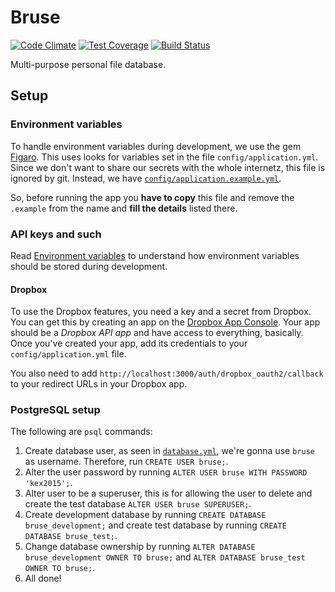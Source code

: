 # Bruse

[![Code Climate](https://codeclimate.com/repos/54ef681a6956806ad40003cc/badges/3ced46e71c97f5a488c1/gpa.svg)](https://codeclimate.com/repos/54ef681a6956806ad40003cc/feed) [![Test Coverage](https://codeclimate.com/repos/54ef681a6956806ad40003cc/badges/3ced46e71c97f5a488c1/coverage.svg)](https://codeclimate.com/repos/54ef681a6956806ad40003cc/feed) [![Build Status](https://travis-ci.org/tkomstadius/bruse.svg?branch=develop)](https://travis-ci.org/tkomstadius/bruse)

Multi-purpose personal file database.

## Setup

### Environment variables

To handle environment variables during development, we use the gem
[Figaro](https://github.com/laserlemon/figaro/). This uses looks for variables
set in the file `config/application.yml`. Since we don't want to share our
secrets with the whole internetz, this file is ignored by git. Instead, we have
[`config/application.example.yml`](config/application.example.yml).

So, before running the app you **have to copy** this file and remove the
`.example` from the name and **fill the details** listed there.

### API keys and such

Read [Environment variables](#environment-variables) to understand how
environment variables should be stored during development.

#### Dropbox

To use the Dropbox features, you need a key and a secret from Dropbox. You can
get this by creating an app on the
[Dropbox App Console](https://www.dropbox.com/developers/apps). Your app should
be a *Dropbox API app* and have access to everything, basically. Once you've
created your app, add its credentials to your `config/application.yml` file.

You also need to add `http://localhost:3000/auth/dropbox_oauth2/callback` to your
redirect URLs in your Dropbox app.

### PostgreSQL setup

The following are `psql` commands:

1. Create database user, as seen in [`database.yml`](config/database.yml), we're
gonna use `bruse` as username. Therefore, run `CREATE USER bruse;`.
2. Alter the user password by running `ALTER USER bruse WITH PASSWORD 'kex2015';`.
3. Alter user to be a superuser, this is for allowing the user to delete and create the test database `ALTER USER bruse SUPERUSER;`.
4. Create development database by running `CREATE DATABASE bruse_development;`
and create test database by running `CREATE DATABASE bruse_test;`.
5. Change database ownership by running `ALTER DATABASE bruse_development OWNER TO bruse;`
and `ALTER DATABASE bruse_test OWNER TO bruse;`.
6. All done!
